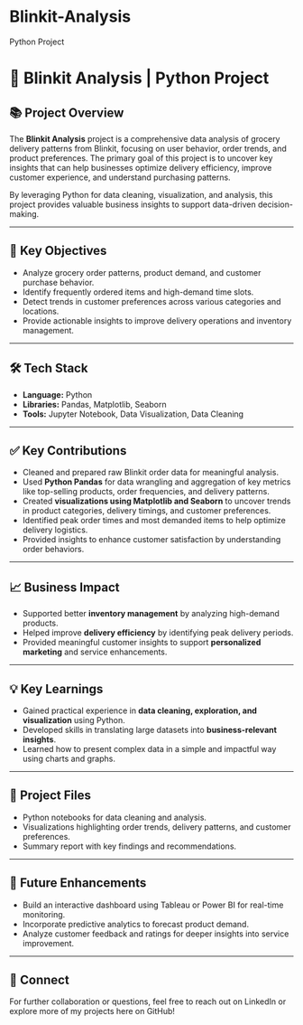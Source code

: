 # Blinkit-Analysis
Python Project

# 🛒 Blinkit Analysis | Python Project

## 📚 Project Overview
The **Blinkit Analysis** project is a comprehensive data analysis of grocery delivery patterns from Blinkit, focusing on user behavior, order trends, and product preferences. The primary goal of this project is to uncover key insights that can help businesses optimize delivery efficiency, improve customer experience, and understand purchasing patterns.

By leveraging Python for data cleaning, visualization, and analysis, this project provides valuable business insights to support data-driven decision-making.

---

## 🎯 Key Objectives
- Analyze grocery order patterns, product demand, and customer purchase behavior.
- Identify frequently ordered items and high-demand time slots.
- Detect trends in customer preferences across various categories and locations.
- Provide actionable insights to improve delivery operations and inventory management.

---

## 🛠️ Tech Stack
- **Language:** Python
- **Libraries:** Pandas, Matplotlib, Seaborn
- **Tools:** Jupyter Notebook, Data Visualization, Data Cleaning

---

## ✅ Key Contributions
- Cleaned and prepared raw Blinkit order data for meaningful analysis.
- Used **Python Pandas** for data wrangling and aggregation of key metrics like top-selling products, order frequencies, and delivery patterns.
- Created **visualizations using Matplotlib and Seaborn** to uncover trends in product categories, delivery timings, and customer preferences.
- Identified peak order times and most demanded items to help optimize delivery logistics.
- Provided insights to enhance customer satisfaction by understanding order behaviors.

---

## 📈 Business Impact
- Supported better **inventory management** by analyzing high-demand products.
- Helped improve **delivery efficiency** by identifying peak delivery periods.
- Provided meaningful customer insights to support **personalized marketing** and service enhancements.

---

## 💡 Key Learnings
- Gained practical experience in **data cleaning, exploration, and visualization** using Python.
- Developed skills in translating large datasets into **business-relevant insights**.
- Learned how to present complex data in a simple and impactful way using charts and graphs.

---

## 📂 Project Files
- Python notebooks for data cleaning and analysis.
- Visualizations highlighting order trends, delivery patterns, and customer preferences.
- Summary report with key findings and recommendations.

---

## 🚀 Future Enhancements
- Build an interactive dashboard using Tableau or Power BI for real-time monitoring.
- Incorporate predictive analytics to forecast product demand.
- Analyze customer feedback and ratings for deeper insights into service improvement.

---

## 🔗 Connect
For further collaboration or questions, feel free to reach out on LinkedIn or explore more of my projects here on GitHub!

